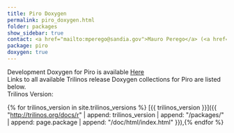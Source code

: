```yaml
---
title: Piro Doxygen
permalink: piro_doxygen.html
folder: packages
show_sidebar: true
contact: <a href="mailto:mperego@sandia.gov">Mauro Perego</a> (<a href="https://github.com/mperego">@mperego</a>), <a href="https://github.com/orgs/trilinos/teams/piro">@piro</a>
package: piro
doxygen: true
---
```


Development Doxygen for Piro is available [Here](http://trilinos.org/docs/dev/packages/piro/doc/html/index.html)  
Links to all available Trilinos release Doxygen collections for Piro are listed below.  
Trilinos Version:

{% for trilinos_version in site.trilinos_versions %}
[{{ trilinos_version }}]({{ "http://trilinos.org/docs/r" | append: trilinos_version | append: "/packages/" | append: page.package | append: "/doc/html/index.html" }}),{% endfor %}
